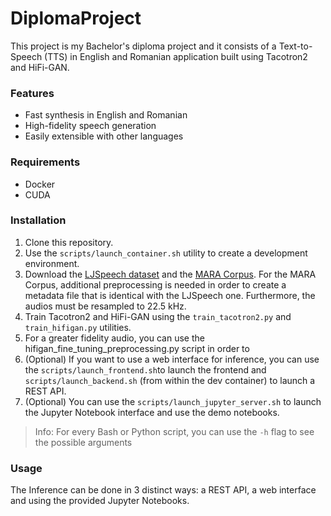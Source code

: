 # DiplomaProject

This project is my Bachelor's diploma project and it consists of a Text-to-Speech (TTS) in English and Romanian application built using Tacotron2 and HiFi-GAN.

### Features
- Fast synthesis in English and Romanian
- High-fidelity speech generation
- Easily extensible with other languages

### Requirements
- Docker
- CUDA

### Installation
1. Clone this repository.
2. Use the ```scripts/launch_container.sh``` utility to create a development environment.
3. Download the [LJSpeech dataset](https://keithito.com/LJ-Speech-Dataset/) and the [MARA Corpus](https://speech.utcluj.ro/marasc/). For the MARA Corpus, additional preprocessing is needed in order to create a metadata file that is identical with the LJSpeech one. Furthermore, the audios must be resampled to 22.5 kHz.
4. Train Tacotron2 and HiFi-GAN using the ```train_tacotron2.py``` and ```train_hifigan.py``` utilities.
5. For a greater fidelity audio, you can use the hifigan_fine_tuning_preprocessing.py script in order to
6. (Optional) If you want to use a web interface for inference, you can use the ```scripts/launch_frontend.sh```to launch the frontend and ```scripts/launch_backend.sh``` (from within the dev container) to launch a REST API.
7. (Optional) You can use the ```scripts/launch_jupyter_server.sh``` to launch the Jupyter Notebook interface and use the demo notebooks.


> Info: For every Bash or Python script, you can use the ```-h``` flag to see the possible arguments


### Usage
The Inference can be done in 3 distinct ways: a REST API, a web interface and using the provided Jupyter Notebooks.

